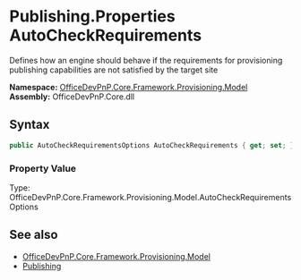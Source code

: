 # Publishing.Properties AutoCheckRequirements
Defines how an engine should behave if the requirements for provisioning publishing capabilities are not satisfied by the target site  

**Namespace:** [OfficeDevPnP.Core.Framework.Provisioning.Model](OfficeDevPnP.Core.Framework.Provisioning.Model.md)  
**Assembly:** OfficeDevPnP.Core.dll  
## Syntax
```C#
public AutoCheckRequirementsOptions AutoCheckRequirements { get; set; }
```

### Property Value
Type: OfficeDevPnP.Core.Framework.Provisioning.Model.AutoCheckRequirementsOptions  

## See also
- [OfficeDevPnP.Core.Framework.Provisioning.Model](OfficeDevPnP.Core.Framework.Provisioning.Model.md)
- [Publishing](OfficeDevPnP.Core.Framework.Provisioning.Model.Publishing.md) 
